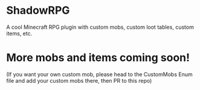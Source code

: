 # ShadowRPG
A cool Minecraft RPG plugin with custom mobs, custom loot tables, custom items, etc. 

# More mobs and items coming soon!
(If you want your own custom mob, please head to the CustomMobs Enum file and add your custom mobs there, then PR to this repo)
